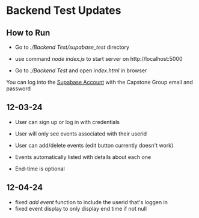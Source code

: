 # Backend Test Updates

## How to Run 

- Go to *./Backend Test/supabase_test* directory 

- use command *node index.js* to start server on http://localhost:5000

- Go to *./Backend Test* and open *index.html* in browser 

You can log into the [Supabase Account](https://supabase.com/) with the Capstone Group email and password 

## 12-03-24

- User can sign up or log in with credentials 
- User will only see events associated with their userid 
- User can add/delete events (edit button currently doesn't work)

- Events automatically listed with details about each one 
- End-time is optional 

## 12-04-24

- fixed *add event* function to include the userid that's loggen in 
- fixed event display to only display end time if not null 


